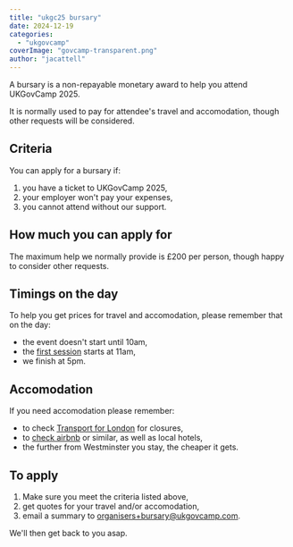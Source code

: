 ```yaml
---
title: "ukgc25 bursary"
date: 2024-12-19
categories: 
  - "ukgovcamp"
coverImage: "govcamp-transparent.png"
author: "jacattell"
---
```


A bursary is a non-repayable monetary award to help you attend UKGovCamp 2025.

It is normally used to pay for attendee's travel and accomodation, though other requests will be considered.

## Criteria

You can apply for a bursary if:

1. you have a ticket to UKGovCamp 2025,
2. your employer won't pay your expenses,
3. you cannot attend without our support.

## How much you can apply for

The maximum help we normally provide is £200 per person, though happy to consider other requests.

## Timings on the day

To help you get prices for travel and accomodation, please remember that on the day:

- the event doesn't start until 10am,
- the [first session](https://j.mp/ukgovcamp) starts at 11am,
- we finish at 5pm.

## Accomodation

If you need accomodation please remember:

- to check [Transport for London](https://tfl.gov.uk/tube-dlr-overground/status/?Input=&lineIds=&dateTypeSelect=Future%20date&direction=&startDate=2025-01-18T00%3a00%3a00&endDate=2025-01-18T23%3a59%3a59#line-lul-jubilee) for closures,
- to [check airbnb](https://www.airbnb.co.uk/s/London--United-Kingdom/homes?monthly_start_date=2025-01-01&monthly_length=3&monthly_end_date=2025-04-01&query=Londo&checkin=2025-01-17&checkout=2025-01-19&adults=1) or similar, as well as local hotels,
- the further from Westminster you stay, the cheaper it gets.

## To apply

1. Make sure you meet the criteria listed above,
2. get quotes for your travel and/or accomodation,
3. email a summary to [organisers+bursary@ukgovcamp.com](mailto:organisers+bursary@ukgovcamp.com).

We'll then get back to you asap.
